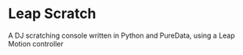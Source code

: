 Leap Scratch
================

A DJ scratching console written in Python and PureData, using a Leap Motion controller

